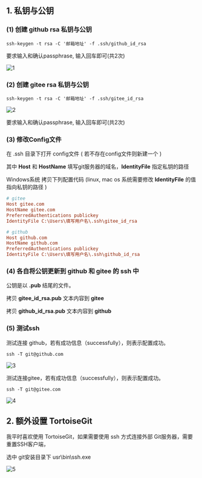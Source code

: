## 1. 私钥与公钥

### (1) 创建 github rsa 私钥与公钥

~~~cmd.exe
ssh-keygen -t rsa -C '邮箱地址' -f .ssh/github_id_rsa
~~~

要求输入和确认passphrase, 输入回车即可(共2次)

![1](https://howesdomo.github.io/Note_Markdown/Git/使用ssh方式访问github和gitee的仓库/1.png)

### (2) 创建 gitee rsa 私钥与公钥

~~~cmd.exe
ssh-keygen -t rsa -C '邮箱地址' -f .ssh/gitee_id_rsa
~~~

![2](https://howesdomo.github.io/Note_Markdown/Git/使用ssh方式访问github和gitee的仓库/2.png)

要求输入和确认passphrase, 输入回车即可(共2次)



### (3) 修改Config文件

在 .ssh 目录下打开 config文件 ( 若不存在config文件则新建一个 )

其中 **Host** 和 **HostName** 填写git服务器的域名，**IdentityFile** 指定私钥的路径

Windows系统 拷贝下列配置代码 (linux, mac os 系统需要修改 **IdentityFile** 的值指向私钥的路径 )

~~~ini
# gitee
Host gitee.com
HostName gitee.com
PreferredAuthentications publickey
IdentityFile C:\Users\填写用户名\.ssh\gitee_id_rsa

# github
Host github.com
HostName github.com
PreferredAuthentications publickey
IdentityFile C:\Users\填写用户名\.ssh\github_id_rsa
~~~



### (4) 各自将公钥更新到 github 和 gitee 的 ssh 中

公钥是以 **.pub** 结尾的文件。

拷贝 **gitee_id_rsa.pub** 文本内容到 **gitee**

拷贝 **github_id_rsa.pub** 文本内容到 **github**



### (5) 测试ssh

测试连接 github，若有成功信息（successfully），则表示配置成功。

~~~cmd.exe
ssh -T git@github.com
~~~

![3](https://howesdomo.github.io/Note_Markdown/Git/使用ssh方式访问github和gitee的仓库/3.png)



测试连接gitee，若有成功信息（successfully），则表示配置成功。

~~~cmd.exe
ssh -T git@gitee.com
~~~

![4](https://howesdomo.github.io/Note_Markdown/Git/使用ssh方式访问github和gitee的仓库/4.png)





## 2. 额外设置 TortoiseGit

我平时喜欢使用 TortoiseGit，如果需要使用 ssh 方式连接外部 Git服务器，需要重置SSH客户端，

选中 git安装目录下 usr\bin\ssh.exe

![5](https://howesdomo.github.io/Note_Markdown/Git/使用ssh方式访问github和gitee的仓库/5.png)